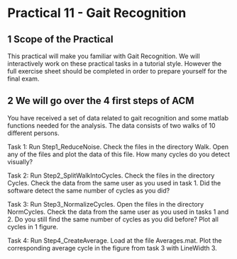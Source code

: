 # Practical 11 - Gait Recognition
## 1 Scope of the Practical
This practical will make you familiar with Gait Recognition. We will interactively work on these practical
tasks in a tutorial style. However the full exercise sheet should be completed in order to prepare yourself
for the final exam.
## 2 We will go over the 4 first steps of ACM
You have received a set of data related to gait recognition and some matlab functions needed for the analysis. The data consists of two walks of 10 different persons.

Task 1: Run Step1_ReduceNoise. Check the files in the directory Walk. Open any of the files and
plot the data of this file. How many cycles do you detect visually?

Task 2: Run Step2_SplitWalkIntoCycles. Check the files in the directory Cycles. Check the data
from the same user as you used in task 1. Did the software detect the same number of cycles as you did?

Task 3: Run Step3_NormalizeCycles. Open the files in the directory NormCycles. Check the data
from the same user as you used in tasks 1 and 2. Do you still find the same number of cycles as you did
before? Plot all cycles in 1 figure.

Task 4: Run Step4_CreateAverage. Load at the file Averages.mat. Plot the corresponding average
cycle in the figure from task 3 with LineWidth 3.

